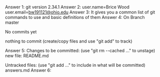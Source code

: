Answer 1: git version 2.34.1
Answer 2: user.name=Brice Wood
user.email=bw191121@ohio.edu
Answer 3: It gives you a common list of git commands to use and basic definitions of them
Answer 4:
On Branch master

No commits yet

nothing to commit (create/copy files and use "git add" to track)

Answer 5:
Changes to be committed:
  (use "git rm --cached <file>..." to unstage)
	new file:   README.md

Untracked files:
  (use "git add <file>..." to include in what will be committed)
	answers.md
Answer 6:
